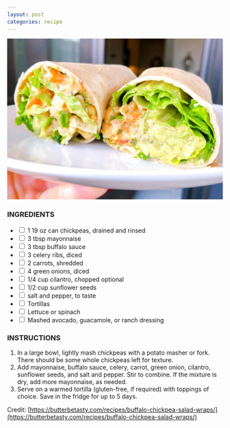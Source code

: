 ```yaml
---
layout: post
categories: recipe
---
```


![alt text](/media/2025-03-27-BUFFALO-CHICKPEA-SALAD-WRAPS.jpg "BUFFALO CHICKPEA SALAD WRAPS")
### INGREDIENTS
* <input type="checkbox" name="uchk"><label for="uchk"> 1 19 oz can chickpeas, drained and rinsed</label>
* <input type="checkbox" name="uchk"><label for="uchk"> 3 tbsp mayonnaise</label>
* <input type="checkbox" name="uchk"><label for="uchk"> 3 tbsp buffalo sauce</label>
* <input type="checkbox" name="uchk"><label for="uchk"> 3 celery ribs, diced</label>
* <input type="checkbox" name="uchk"><label for="uchk"> 2 carrots, shredded</label>
* <input type="checkbox" name="uchk"><label for="uchk"> 4 green onions, diced</label>
* <input type="checkbox" name="uchk"><label for="uchk"> 1/4 cup cilantro, chopped optional</label>
* <input type="checkbox" name="uchk"><label for="uchk"> 1/2 cup sunflower seeds</label>
* <input type="checkbox" name="uchk"><label for="uchk"> salt and pepper, to taste</label>
* <input type="checkbox" name="uchk"><label for="uchk"> Tortillas</label>
* <input type="checkbox" name="uchk"><label for="uchk"> Lettuce or spinach</label>
* <input type="checkbox" name="uchk"><label for="uchk"> Mashed avocado, guacamole, or ranch dressing</label>

### INSTRUCTIONS
1. In a large bowl, lightly mash chickpeas with a potato masher or fork. There should be some whole chickpeas left for texture.
2. Add mayonnaise, buffalo sauce, celery, carrot, green onion, cilantro, sunflower seeds, and salt and pepper. Stir to combine. If the mixture is dry, add more mayonnaise, as needed.
3. Serve on a warmed tortilla (gluten-free, if required) with toppings of choice. Save in the fridge for up to 5 days.

Credit: [https://butterbetasty.com/recipes/buffalo-chickpea-salad-wraps/](https://butterbetasty.com/recipes/buffalo-chickpea-salad-wraps/)
